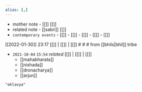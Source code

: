 ```yaml
---
alias: [,]
---
```

- mother note - [[]] [[]]
- related note - [[sabri]] [[]]
- `contemporary events`	- [[]]	- [[]]	- [[]]	- [[]]	- [[]]

[[2022-01-30]] 23:17 [[]] | [[]] | [[]] # # #
from [[bhils|bhil]] tribe

- `2021-10-04`  `15:54` _related_ [[]] | [[]] | [[]]
	- [[mahabharata]]
	- [[nishada]]
	- [[dronacharya]]
	- [[arjun]]

```query
"eklavya"
```